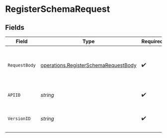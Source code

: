 # RegisterSchemaRequest


## Fields

| Field                                                                                        | Type                                                                                         | Required                                                                                     | Description                                                                                  |
| -------------------------------------------------------------------------------------------- | -------------------------------------------------------------------------------------------- | -------------------------------------------------------------------------------------------- | -------------------------------------------------------------------------------------------- |
| `RequestBody`                                                                                | [operations.RegisterSchemaRequestBody](../../models/operations/registerschemarequestbody.md) | :heavy_check_mark:                                                                           | The schema file to upload provided as a multipart/form-data file segment.                    |
| `APIID`                                                                                      | *string*                                                                                     | :heavy_check_mark:                                                                           | The ID of the Api to get the schema for.                                                     |
| `VersionID`                                                                                  | *string*                                                                                     | :heavy_check_mark:                                                                           | The version ID of the Api to delete metadata for.                                            |